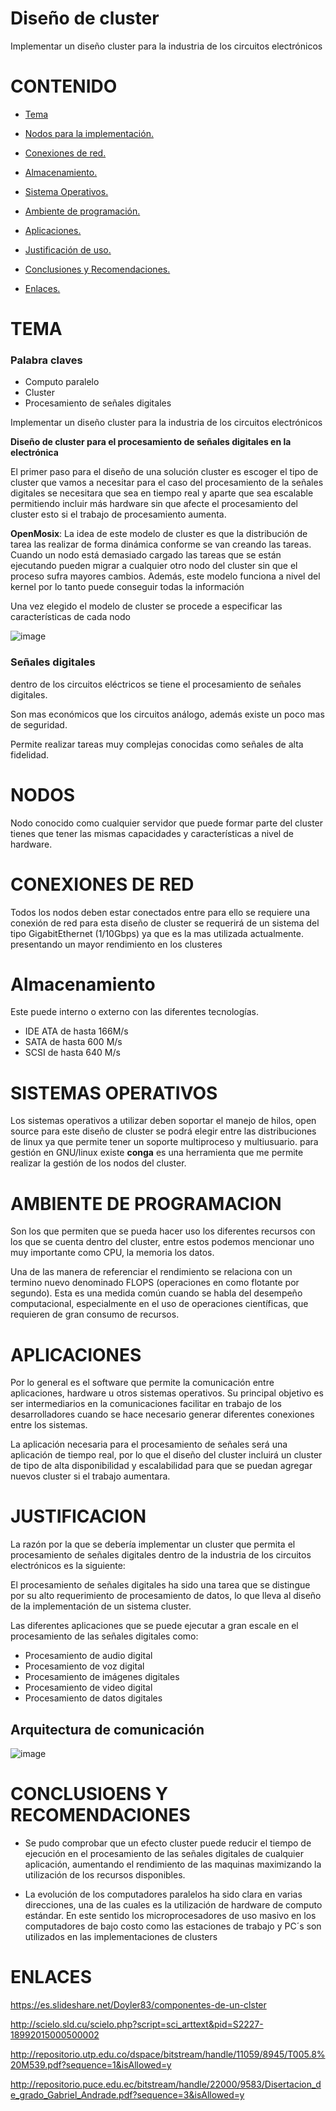 # Diseño de cluster

Implementar un diseño cluster para la industria de los circuitos electrónicos

# CONTENIDO

* [Tema](#id1)

* [Nodos para la implementación.](#id2)

* [Conexiones de red.](#id3)

* [Almacenamiento.](#id4)

* [Sistema Operativos.](#id5)

* [Ambiente de programación.](#id6)

* [Aplicaciones.](#id7)

* [Justificación de uso.](#id8)
  
* [Conclusiones y Recomendaciones.](#id9)

* [Enlaces.](#id10)

<a name="id1"></a>

# TEMA 

### Palabra claves 
* Computo paralelo
* Cluster
* Procesamiento de señales digitales


Implementar un diseño cluster para la industria de los circuitos electrónicos

**Diseño de cluster para el procesamiento de señales digitales en la electrónica**

El primer paso para el diseño de una solución cluster es escoger el tipo de cluster que vamos a necesitar para el caso del procesamiento de la señales digitales se necesitara que sea en tiempo real y aparte que sea escalable permitiendo incluir más hardware sin que afecte el procesamiento del cluster esto si el trabajo de procesamiento aumenta. 

**OpenMosix**: La idea de este modelo de cluster es que la distribución de tarea las realizar de forma dinámica conforme se van creando las tareas. Cuando un nodo está demasiado cargado las tareas que se están ejecutando pueden migrar a cualquier otro nodo del cluster sin que el proceso sufra mayores cambios. Además, este modelo funciona a nivel del kernel por lo tanto puede conseguir todas la información 

Una vez elegido el modelo de cluster se procede a especificar las características de cada nodo 

![image](https://user-images.githubusercontent.com/50051312/59373982-6a10f480-8d10-11e9-9f01-9f079d12646a.png)



### Señales digitales
dentro de los circuitos eléctricos se tiene el procesamiento de señales digitales.

Son mas económicos que los circuitos análogo, además existe un poco mas de seguridad.

Permite realizar tareas muy complejas conocidas como señales de alta fidelidad.


<a name="id2"></a>
# NODOS

Nodo conocido como cualquier servidor que puede formar parte del cluster tienes que tener las mismas capacidades y características a nivel de hardware.

<a name="id3"></a>
# CONEXIONES DE RED
Todos los nodos deben estar conectados entre para ello se requiere una conexión de red para esta diseño de cluster se requerirá de un sistema del tipo  GigabitEthernet (1/10Gbps)  ya que es la mas utilizada actualmente. presentando un mayor rendimiento en los clusteres 

<a name="id4"></a>
# Almacenamiento 

Este puede interno o externo con las diferentes tecnologías.

* IDE ATA de hasta 166M/s
* SATA de hasta 600 M/s
* SCSI de hasta 640 M/s

<a name="id5"></a>
# SISTEMAS OPERATIVOS

Los sistemas operativos a utilizar deben soportar el manejo de hilos, open source para este diseño de cluster se podrá elegir entre las distribuciones de linux ya que permite tener un soporte multiproceso y multiusuario. para gestión en GNU/linux existe **conga** es una herramienta que me permite realizar la gestión de los nodos del cluster.


<a name="id6"></a>
# AMBIENTE DE PROGRAMACION

Son los que permiten que se pueda hacer uso los diferentes recursos con los que se cuenta dentro del cluster, entre estos podemos mencionar uno muy importante como CPU, la memoria los datos.

Una de las manera de referenciar el rendimiento se relaciona con un termino nuevo denominado FLOPS (operaciones en como flotante por segundo). Esta es una medida común cuando se habla del desempeño computacional, especialmente en el uso de operaciones científicas, que requieren de gran consumo de recursos.

<a name="id7"></a>
# APLICACIONES 
Por lo general es el software que permite la comunicación entre aplicaciones, hardware u otros sistemas operativos.
Su principal objetivo es ser intermediarios en la comunicaciones facilitar en trabajo de los desarrolladores cuando se hace necesario generar   diferentes conexiones entre los sistemas.

La aplicación necesaria para el procesamiento de señales será una aplicación de tiempo real, por lo que el diseño del cluster incluirá un cluster de tipo de alta disponibilidad y escalabilidad para que se puedan agregar nuevos cluster si el trabajo aumentara.




<a name="id8"></a>
# JUSTIFICACION

La razón por la que se debería implementar un cluster que permita el procesamiento de señales digitales dentro de la industria de los circuitos electrónicos es la siguiente:

El procesamiento de señales digitales ha sido una tarea que se distingue por su alto requerimiento de procesamiento de datos, lo que lleva al diseño de la implementación de un sistema cluster.

Las diferentes aplicaciones que se puede ejecutar a gran escale en el procesamiento de las señales digitales como:

* Procesamiento de audio digital
* Procesamiento de voz digital
* Procesamiento de imágenes digitales 
* Procesamiento de video digital
* Procesamiento de datos digitales


## Arquitectura de comunicación

![image](https://user-images.githubusercontent.com/50051312/59375910-bcecab00-8d14-11e9-82b9-93fda8cb36b8.png)

<a name="id9"></a>
# CONCLUSIOENS Y RECOMENDACIONES

*  Se pudo comprobar que un efecto cluster puede reducir el tiempo de ejecución en el procesamiento de las señales digitales de cualquier aplicación, aumentando el rendimiento de las maquinas maximizando la utilización de los recursos disponibles.

* La evolución de los computadores paralelos ha sido clara en varias direcciones, una de las cuales es la utilización de hardware de computo estándar. En este sentido los microprocesadores de uso masivo en los computadores de bajo costo como las estaciones de trabajo y PC´s son utilizados en las implementaciones de clusters 

<a name="id10"></a>
# ENLACES


https://es.slideshare.net/Doyler83/componentes-de-un-clster

http://scielo.sld.cu/scielo.php?script=sci_arttext&pid=S2227-18992015000500002

http://repositorio.utp.edu.co/dspace/bitstream/handle/11059/8945/T005.8%20M539.pdf?sequence=1&isAllowed=y

http://repositorio.puce.edu.ec/bitstream/handle/22000/9583/Disertacion_de_grado_Gabriel_Andrade.pdf?sequence=3&isAllowed=y

